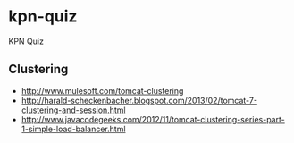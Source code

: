 kpn-quiz
========

KPN Quiz

Clustering
-----------
- http://www.mulesoft.com/tomcat-clustering
- http://harald-scheckenbacher.blogspot.com/2013/02/tomcat-7-clustering-and-session.html
- http://www.javacodegeeks.com/2012/11/tomcat-clustering-series-part-1-simple-load-balancer.html